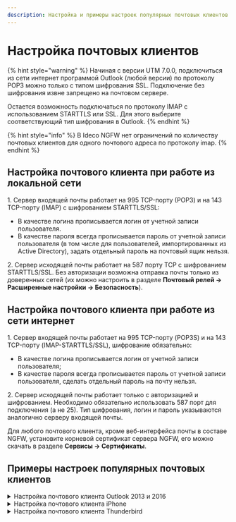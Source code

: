```yaml
---
description: Настройка и примеры настроек популярных почтовых клиентов.
---
```


# Настройка почтовых клиентов

{% hint style="warning" %}
Начиная с версии UTM 7.0.0, подключиться из сети интернет программой Outlook (любой версии) по протоколу POP3 можно только с типом шифрования SSL. Подключение без шифрования извне запрещено на почтовом сервере. 

Остается возможность подключаться по протоколу IMAP с использованием STARTTLS или SSL. Для этого выберите соответствующий тип шифрования в Outlook.
{% endhint %}

{% hint style="info" %}
В Ideco NGFW нет ограничений по количеству почтовых клиентов для одного почтового адреса по протоколу imap.
{% endhint %}

## Настройка почтового клиента при работе из локальной сети

1\. Сервер входящей почты работает на 995 TCP-порту (РОР3) и на 143 TCP-порту (IMAP) с шифрованием STARTTLS/SSL:
* В качестве логина прописывается логин от учетной записи пользователя.
* В качестве пароля всегда прописывается пароль от учетной записи пользователя (в том числе для пользователей, импортированных из Active Directory), задать отдельный пароль на почтовый ящик нельзя.

2\. Сервер исходящей почты работает на 587 порту TCP с шифрованием STARTTLS/SSL. Без авторизации возможна отправка почты только из доверенных сетей (их можно настроить в разделе **Почтовый релей -> Расширенные настройки -> Безопасность**).

## Настройка почтового клиента при работе из сети интернет

1\. Сервер входящей почты работает на 995 TCP-порту (POP3S) и на 143 TCP-порту (IMAP-STARTTLS/SSL), шифрование обязательно:

   * В качестве логина прописывается логин от учетной записи пользователя;
   * В качестве пароля всегда прописывается пароль от учетной записи пользователя, сделать отдельный пароль на почту нельзя.

2\. Сервер исходящей почты работает только с авторизацией и шифрованием. Необходимо обязательно использовать 587 порт для подключения (а не 25). Тип шифрования, логин и пароль указываются аналогично серверу входящей почты.

Для любого почтового клиента, кроме веб-интерфейса почты в составе NGFW, установите корневой сертификат сервера NGFW, его можно скачать в разделе **Сервисы -> Сертификаты**.

## Примеры настроек популярных почтовых клиентов

<details>

<summary>Настройка почтового клиента Outlook 2013 и 2016</summary>

Пример настроек клиента Microsoft Outlook 2013 по протоколу IMAP:

<img src="/.gitbook/assets/mail-settings.jpg" alt="" data-size="original">

Пример настроек клиента Microsoft Outlook 2016 по протоколу IMAP:

<img src="/.gitbook/assets/mail-settings1.jpg" alt="" data-size="original">

Для отображения IMAP-папок снимите галочку **При просмотре дерева в Outlook показывать только подписанные папки** в свойствах IMAP-папок:

<img src="/.gitbook/assets/mail-settings4.png" alt="" data-size="original">

</details>

<details>

<summary>Настройка почтового клиента iPhone</summary>

Процесс настройки делится на два этапа:
* Установка корневого SSL-сертификат NGFW;
* Настройка почтового ящика.

**Установка корневого SSL-сертификат NGFW:**

1\. Скачайте сертификат в разделе **Сервисы -> Сертификаты** и перенесите на настраиваемое устройство (например, отправив по почте). 

2\. Нажмите кнопку **Установить**.

3\. Зайдите в раздел **Настройки -> Основные**.

<img src="/.gitbook/assets/mail-settings5.png" alt="" data-size="original">

4\. Выберите **Об этом устройстве -> Доверие сертификатов**:

<img src="/.gitbook/assets/mail-settings6.png" alt="" data-size="original">

5\. Включите настройку **Доверять корневым сертификатам полностью**

<img src="/.gitbook/assets/mail-settings7.png" alt="" data-size="original">

**Настройка почтового ящика:**

1\. Перейдите в Учетную запись почты и нажмите **Дополнительно**:

<img src="/.gitbook/assets/mail-settings8.png" alt="" data-size="original">

2\. Скорректируйте настройки:

<img src="/.gitbook/assets/mail-settings9.png" alt="" data-size="original">

</details>

<details>

<summary>Настройка почтового клиента Thunderbird</summary>

1\. Перейдите в **Настройки -> Параметры ученой записи**.

2\. Заполните обязательные поля:

* Имя сервера;
* Порт;
* Имя пользователя;
* Защита соединения;
* Метод аутентификации (рекомендуем указать **Обычный пароль**).

При необходимости заполните _Параметры сервера_ и _Хранилище сообщений_.

<img src="/.gitbook/assets/mail-settings10.png" alt="" data-size="original">

</details>
